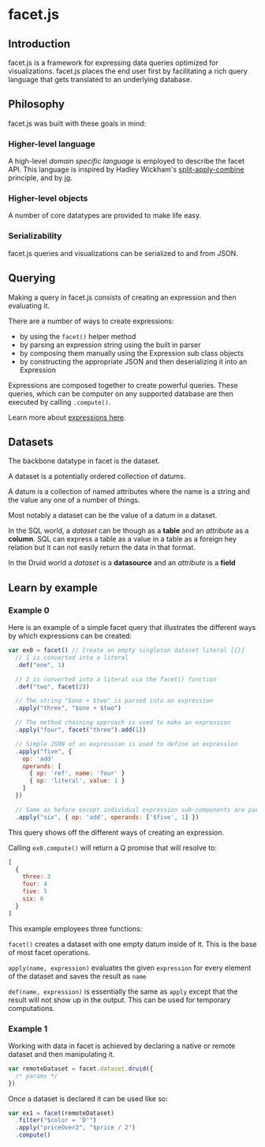 # facet.js

## Introduction

facet.js is a framework for expressing data queries optimized for visualizations.
facet.js places the end user first by facilitating a rich query language that gets translated to an underlying database.

## Philosophy

facet.js was built with these goals in mind:

### Higher-level language

A high-level *domain specific language* is employed to describe the facet API.
This language is inspired by Hadley Wickham's [split-apply-combine](http://www.jstatsoft.org/v40/i01/paper) principle,
and by [jq](https://stedolan.github.io/jq/).

### Higher-level objects

A number of core datatypes are provided to make life easy.

### Serializability

facet.js queries and visualizations can be serialized to and from JSON.

## Querying

Making a query in facet.js consists of creating an expression and then evaluating it.

There are a number of ways to create expressions:

- by using the ```facet()``` helper method
- by parsing an expression string using the built in parser
- by composing them manually using the Expression sub class objects
- by constructing the appropriate JSON and then deserializing it into an Expression

Expressions are composed together to create powerful queries.
These queries, which can be computer on any supported database are then executed by calling ```.compute()```.

Learn more about [expressions here](expressions.md).

## Datasets

The backbone datatype in facet is the dataset.

A dataset is a potentially ordered collection of datums.

A datum is a collection of named attributes where the name is a string and the value any one of a number of things.

Most notably a dataset can be the value of a datum in a dataset.

In the SQL world, a *dataset* can be though as a **table** and an *attribute* as a **column**. SQL can express a table as a value
in a table as a foreign hey relation but it can not easily return the data in that format.

In the Druid world a *dataset* is a **datasource** and an *attribute* is a **field**

## Learn by example

### Example 0

Here is an example of a simple facet query that illustrates the different ways by which expressions can be created:

```javascript
var ex0 = facet() // Create an empty singleton dataset literal [{}]
  // 1 is converted into a literal
  .def("one", 1)

  // 2 is converted into a literal via the facet() function
  .def("two", facet(2))

  // The string "$one + $two" is parsed into an expression
  .apply("three", "$one + $two")

  // The method chaining approach is used to make an expression
  .apply("four", facet("three").add(1))

  // Simple JSON of an expression is used to define an expression
  .apply("five", {
    op: 'add'
    operands: [
      { op: 'ref', name: 'four' }
      { op: 'literal', value: 1 }
    ]
  })

  // Same as before except individual expression sub-components are parsed
  .apply("six", { op: 'add', operands: ['$five', 1] })
```

This query shows off the different ways of creating an expression.

Calling ```ex0.compute()``` will return a Q promise that will resolve to:

```javascript
[
  {
    three: 3
    four: 4
    five: 5
    six: 6
  }
]
```

This example employees three functions:

`facet()` creates a dataset with one empty datum inside of it. This is the base of most facet operations.

`apply(name, expression)` evaluates the given `expression` for every element of the dataset and saves the result as `name`

`def(name, expression)` is essentially the same as `apply` except that the result will not show up in the output.
This can be used for temporary computations.


### Example 1

Working with data in facet is achieved by declaring a native or remote dataset and then manipulating it.

```javascript
var remoteDataset = facet.dataset.druid({
  /* params */
})
```

Once a dataset is declared it can be used like so:

```javascript
var ex1 = facet(remoteDataset)
  .filter("$color = 'D'")
  .apply("priceOver2", "$price / 2")
  .compute()
```
